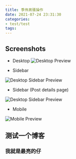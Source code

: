 ```yaml
---
title: 季伟男骚操作
date: 2021-07-24 23:31:30
categories:
- test/test
tags:
---
```




## Screenshots

* Desktop
![Desktop Preview](http://iissnan.com/nexus/next/desktop-preview.png)

* Sidebar

![Desktop Sidebar Preview](http://iissnan.com/nexus/next/desktop-sidebar-preview.png)

* Sidebar (Post details page)

![Desktop Sidebar Preview](http://iissnan.com/nexus/next/desktop-sidebar-toc.png)

* Mobile

![Mobile Preview](http://iissnan.com/nexus/next/mobile.png)

## 测试一个博客
### 我就是最亮的仔
